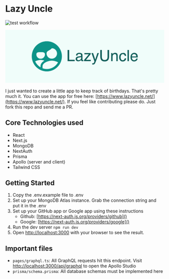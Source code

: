# Lazy Uncle

![test workflow](https://github.com/michaelbonner/lazy-uncle/actions/workflows/test.yml/badge.svg)

![Lazy Uncle](./public/github-banner.png)

I just wanted to create a little app to keep track of birthdays. That's pretty much it. You can use the app for free here: [https://www.lazyuncle.net/](https://www.lazyuncle.net/). If you feel like contributing please do. Just fork this repo and send me a PR.

## Core Technologies used

- React
- Next.js
- MongoDB
- NextAuth
- Prisma
- Apollo (server and client)
- Tailwind CSS

## Getting Started

1. Copy the .env.example file to .env
2. Set up your MongoDB Atlas instance. Grab the connection string and put it in the .env
3. Set up your GitHub app or Google app using these instructions
   - Github: [https://next-auth.js.org/providers/github]()
   - Google: [https://next-auth.js.org/providers/google]()
4. Run the dev server `npm run dev`
5. Open [http://localhost:3000](http://localhost:3000) with your browser to see the result.

## Important files

- `pages/graphql.ts`: All GraphQL requests hit this endpoint. Visit [http://localhost:3000/api/graphql]() to open the Apollo Studio
- `prisma/schema.prisma`: All database schemas must be implemented here
